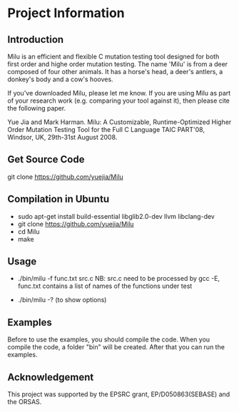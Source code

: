 # Project Information

## Introduction

Milu is an efficient and flexible C mutation testing tool designed for
both first order and highe order mutation testing. The name 'Milu' is
from a deer composed of four other animals. It has a horse's head, a
deer's antlers, a donkey's body and a cow's hooves.

If you've downloaded Milu, please let me know. If you are using Milu as
part of your research work (e.g. comparing your tool against it), then
please cite the following paper.

Yue Jia and Mark Harman. Milu: A Customizable, Runtime-Optimized Higher
Order Mutation Testing Tool for the Full C Language TAIC PART'08,
Windsor, UK, 29th-31st August 2008.

## Get Source Code 

git clone https://github.com/yuejia/Milu 

## Compilation in Ubuntu

- sudo apt-get install build-essential libglib2.0-dev llvm libclang-dev
- git clone https://github.com/yuejia/Milu
- cd Milu
- make

## Usage 
- ./bin/milu -f func.txt src.c 
NB: src.c need to be processed by gcc -E, func.txt contains a list of names of the functions under test

- ./bin/milu -? (to show options)

## Examples

Before to use the examples, you should compile the code. When you compile the code, a folder "bin" will be created. After that you can run the examples.

## Acknowledgement

This project was supported by the EPSRC grant, EP/D050863(SEBASE) and
the ORSAS.
